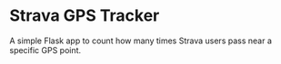 # Strava GPS Tracker
A simple Flask app to count how many times Strava users pass near a specific GPS point.